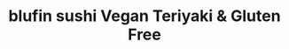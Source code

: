 ---
layout: place
title: "blufin sushi Vegan Teriyaki & Gluten Free"
permalink: /california/fresno/blufin-sushi-vegan-teriyaki-gluten-free.html
stateAbbr: CA
stateName: California
cityName: Fresno
seo:
  name: "blufin sushi Vegan Teriyaki & Gluten Free"
  type: Restaurant
  links: http://www.blufinsushifresno.com/
description: "Looking for sushi in Fresno, California? Check out blufin sushi Vegan Teriyaki & Gluten Free for a delightful Japanese dining experience. Enjoy a variety of ..."
place_id: ChIJ9wv3r1NdlIARpMQRXTwvrSk
photos:
  - name: >-
      places/ChIJ9wv3r1NdlIARpMQRXTwvrSk/photos/AeeoHcJF3WfPH1zoCaxPBWlsi3TtGweO2QeLBwz48dkh-AhZBklnQAT0x0coKqDMVTXjgFMGLWD1XR4VG7hBD1HXcfMziIlzqqGM6f7nMm4rl_jWEF2EfsuC1aRwTwspxsoQcxiTkhaTT7CMxe_CSEUeD7qipncS9PjOpUe5DmPSnpPxs5viwAerrMVRZ71k38ncARiGI3B_xdQhyDgi5FEKtDnLUAnzX09f7fqObasz6hOAf-M_3KdiN5pZ4DcbbTHeDjZzJlWDpXwl2r77R6e59sWKGcHPVcZeglWr04ghnd5qEcQX8JGyu46LWbezby2Q0rf82jF_HJAaiK4v8fnsESPvaGUUsEaba8qTKJEwNYDE82f18RXE6bFLqQy3qXm4jc92NT5itXiw55LlQpugAstpa_QP4GKQGOG2oTGR1ASWfA
    widthPx: 3024
    heightPx: 4032
    authorAttributions:
      - displayName: Vanessa Miller
        uri: https://maps.google.com/maps/contrib/105213181428987422814
        photoUri: >-
          https://lh3.googleusercontent.com/a/ACg8ocIfPA1SMZls3vIDmEMSDK83TnW-SsSEpgktbcu0zjZu7p5_-A=s100-p-k-no-mo
    flagContentUri: >-
      https://www.google.com/local/imagery/report/?cb_client=maps_api_places.places_api&image_key=!1e10!2sCIHM0ogKEICAgICE6bKjBg&hl=en-US
    googleMapsUri: >-
      https://www.google.com/maps/place//data=!3m4!1e2!3m2!1sCIHM0ogKEICAgICE6bKjBg!2e10!4m2!3m1!1s0x80945d53aff70bf7:0x29ad2f3c5d11c4a4
  - name: >-
      places/ChIJ9wv3r1NdlIARpMQRXTwvrSk/photos/AeeoHcLGZY3fQXsnJwk85cPd7dWjfgDeyXy0QfcSSWXL0yZ9IZgLMpZpP3FjWnIMgVQCuv19R0qTO81nBKwQNSzEvthDfqsePVhV-YIJKDwgPy2mESEaIwYZytZnYvNjmd20KaQ7hIarMbWt1M2yOhk4ylVYYv1HqDGvGj64dvbktaVE8gsIX7sLujsM4105yMD5ga4rhiV7c9IFgnOy65my_1bsSMB-7Us6x5w26rg5edzHJOducuX8zu2hRqBDO0U-0hYkIAxxeyY8ZUrc-7YBIEz-UersSIIoPT8eZ5gzOEMYUQ
    widthPx: 3024
    heightPx: 1702
    authorAttributions:
      - displayName: blufin sushi Vegan Teriyaki & Gluten Free
        uri: https://maps.google.com/maps/contrib/103850025379154938673
        photoUri: >-
          https://lh3.googleusercontent.com/a-/ALV-UjW7hZwv967pyUXpYl1_RWe4xKxsTEQr087S3P1cSz5Z2cc4ajc=s100-p-k-no-mo
    flagContentUri: >-
      https://www.google.com/local/imagery/report/?cb_client=maps_api_places.places_api&image_key=!1e10!2sAF1QipNKuv-ucVeOhqOCgG5th7PFi_NV74IWQuATSOoy&hl=en-US
    googleMapsUri: >-
      https://www.google.com/maps/place//data=!3m4!1e2!3m2!1sAF1QipNKuv-ucVeOhqOCgG5th7PFi_NV74IWQuATSOoy!2e10!4m2!3m1!1s0x80945d53aff70bf7:0x29ad2f3c5d11c4a4
  - name: >-
      places/ChIJ9wv3r1NdlIARpMQRXTwvrSk/photos/AeeoHcLNeWCPSuhhhId1tNzgxm2Oj7qZLk2PM9lYV8gIW75Az48Pa_tgylDDeDbzdhgg4AwhSBr0wO7O7EbomY__bUfBQGeoIz7y44dfl4sMcF1PVnyM_gU5cTBtZEKCSL2qeQPYVuhvP1SXIvIHgRJ8ZG11ETWhnv4Wp18jnFvXDXzFZNhxTPcWWnefIPDe_cHCcH5Sxm82iZ3MSAkdZG1csZXSrChpbyf961fHr0JNIP77uwzL1W97U9WWF6tv3Fh0fcBwfMjfhIM69Gft1ryF_HYNnWqGoF37Il7VQwi6HHMrehz_N0KZViXVCxnabpWEnpBd0XgyKBJifVw7PgXZ_CK_Goc7FaJ431nUYpkCYPW-yx7Da5oKzrXz4W6LpTHLuIMuIZ7tslKx_pvjNCxMcFiXggyfTS3d_89CJB_jZXEkAhLf
    widthPx: 4032
    heightPx: 3024
    authorAttributions:
      - displayName: Herzog
        uri: https://maps.google.com/maps/contrib/109063931741525425742
        photoUri: >-
          https://lh3.googleusercontent.com/a-/ALV-UjUs2wXa06cvPk4g0h_eb7YYgfc6L-0QBxS45odtH383nyUVY_js=s100-p-k-no-mo
    flagContentUri: >-
      https://www.google.com/local/imagery/report/?cb_client=maps_api_places.places_api&image_key=!1e10!2sCIHM0ogKEICAgMDg6b7c3AE&hl=en-US
    googleMapsUri: >-
      https://www.google.com/maps/place//data=!3m4!1e2!3m2!1sCIHM0ogKEICAgMDg6b7c3AE!2e10!4m2!3m1!1s0x80945d53aff70bf7:0x29ad2f3c5d11c4a4
  - name: >-
      places/ChIJ9wv3r1NdlIARpMQRXTwvrSk/photos/AeeoHcJ_AGpgQHj7UFckS99qGxzox9BDiibjMtvPNe8SzhEfdQVnGlIgBDifX29kyAkAt1T7t6sgonRIyfirh2cFRMs-2V42bZlpJ1bxkennBxkVB8XVmySnM8m_yxvsoBGprVeAAO4Heu8FHY_kHCsPaQtu9CosAV8QjokVEkTUcgTcM3xs0cBVuj0oFKlfmXP69jpxsg3DC8uV3EMyDSQrs2s6pL2Ug2c6CcvrXUuJED63FgzZajDKFeWmCmfmzfs1oL2E6fk14DqT3mk4TypErtrRSo74_17MKk5u5ypyZQ78nlskUyrIymKl2A-Lh671ZNsw-VEgF-FF8fSn2wx29FqXWtkTz-6s549TQ38fKHxNqc1Dvo3N3KFcH1M2j_CZ934Daa-9RWcjGTrTm5yWJd-fCT-MAxKYgSaRe3qqJ-AyxSU
    widthPx: 3024
    heightPx: 4032
    authorAttributions:
      - displayName: Brooklynn Wetmore
        uri: https://maps.google.com/maps/contrib/115352776105872226368
        photoUri: >-
          https://lh3.googleusercontent.com/a/ACg8ocJ3Zjl1kgmVCt-hfDHuMY0fNGvLJCUU1TteO3MqHp0CmCCE39CW=s100-p-k-no-mo
    flagContentUri: >-
      https://www.google.com/local/imagery/report/?cb_client=maps_api_places.places_api&image_key=!1e10!2sCIHM0ogKEICAgID9zruAiAE&hl=en-US
    googleMapsUri: >-
      https://www.google.com/maps/place//data=!3m4!1e2!3m2!1sCIHM0ogKEICAgID9zruAiAE!2e10!4m2!3m1!1s0x80945d53aff70bf7:0x29ad2f3c5d11c4a4
  - name: >-
      places/ChIJ9wv3r1NdlIARpMQRXTwvrSk/photos/AeeoHcKIoaActBFGvpGUgsAPt1JVJGSqzcIlryegrPOKW4mCmAIDf7bkW1uLtUL4Eof08JjpP9FhJriQx-fAEX84DY_9Keqbzs60SdkiH4keGNLMUdPtSJqEOxxpxQGHcgRhZsvp_Ur7ZI7HtDNckE0Q6va99WTiD6C5Qu9I9IRE90CRaVKX2h_8QdjgIMFp7olCNAxwcNOwYjHNGkZS_ebrKxkYOOiA7saoPxnBrm4XTFgvzsQy02gsYEi-tQ2VNKWO6_SCrPZDQzm_FCwHHqS05rWkF8iy_prb2r6JNJu52yyskcoRxUJfy_LPYS-9FoGsYSAvbxML17NFPMoPGAF2tT6Rmvg55ajUosKMq4wZ61u62uubgFfhLpR3XxPggviVC_xU6AAHsuQ2PwQ1wCW17LMh8Ax3XYXHTd8dKW_an4gOuQU
    widthPx: 3024
    heightPx: 4032
    authorAttributions:
      - displayName: Brooklynn Wetmore
        uri: https://maps.google.com/maps/contrib/115352776105872226368
        photoUri: >-
          https://lh3.googleusercontent.com/a/ACg8ocJ3Zjl1kgmVCt-hfDHuMY0fNGvLJCUU1TteO3MqHp0CmCCE39CW=s100-p-k-no-mo
    flagContentUri: >-
      https://www.google.com/local/imagery/report/?cb_client=maps_api_places.places_api&image_key=!1e10!2sCIHM0ogKEICAgID9zruA8AE&hl=en-US
    googleMapsUri: >-
      https://www.google.com/maps/place//data=!3m4!1e2!3m2!1sCIHM0ogKEICAgID9zruA8AE!2e10!4m2!3m1!1s0x80945d53aff70bf7:0x29ad2f3c5d11c4a4
  - name: >-
      places/ChIJ9wv3r1NdlIARpMQRXTwvrSk/photos/AeeoHcLdQpQ2Ue0YXgfXfYpg1FLoj2u-6HNUhn0c2DieABX4PPpiEgGesCK6NMjA_UXcqs53ifrsP5NsbuAGBJYQo-pR-FYA5acduEzsQLjUtw35E0dJcxCtVT2AoYtJpnigtTtpHrLH3s0286fa5Fdxh67-TZbsnk9B8nUb8JQfGTWVqsdJ-KHfVS6aqctmDLtq5DSTwhOo-l_VU8gqIOwAvAckxvy2KOy0L6xp0mWe9cvc0F7TqrtsQWSKZ5BWvcDQEILtNJjPECItg_vi4PGmqXuPG0dIJoMlxtmNhrSiynatl3w9iLnfyx6PJeNfak87uob7mc-2W4IGvgCqUKscUT4iqAylLyowUpWK5fgr4mQxVTy0387Nshsdz4XXtqp-tKWq4MXkl4xulL9tuBIkPwdDWDUnj6Ui4l-xX-liG-IZIY9o
    widthPx: 4032
    heightPx: 3024
    authorAttributions:
      - displayName: Lourdes Valenzuela
        uri: https://maps.google.com/maps/contrib/110239197215969064561
        photoUri: >-
          https://lh3.googleusercontent.com/a-/ALV-UjWZ1YgCr1ig-YaXMx7tGcDhK2GJ-ey-9z9pVCjVpUI5WVeKJvrU=s100-p-k-no-mo
    flagContentUri: >-
      https://www.google.com/local/imagery/report/?cb_client=maps_api_places.places_api&image_key=!1e10!2sCIHM0ogKEICAgIDkxLXA1AE&hl=en-US
    googleMapsUri: >-
      https://www.google.com/maps/place//data=!3m4!1e2!3m2!1sCIHM0ogKEICAgIDkxLXA1AE!2e10!4m2!3m1!1s0x80945d53aff70bf7:0x29ad2f3c5d11c4a4
  - name: >-
      places/ChIJ9wv3r1NdlIARpMQRXTwvrSk/photos/AeeoHcIX_cr-0W8hszaAAep30QmO2dxPjWOYRGPW7qKue0ZK5YCxuiqU9qsxmy2-xO07nX4DHxpWcb8rSjEZ_1nGR_mjvF27nzOzjooHdwF-_E3QofTG5duQb76unZFSgvW4daHYoOrUqdtUo4E0edGlRGBBDIXyKUTCKg-BqPn3HkHXNU3Dh2KgzkxAl-YgOEJHV1eCfsCu7M0koJf1GE3wOOoxow26zEAj297HtpIvw9NF62XzbSQtG5Y48z7tgDx0bGZeNMIIJEqvP7F2CDIrxHbpIbPZFwlh5HCF6L1DRYPLiuHP5G0muWxjA4KKFV8G0VYBaHowQTssNlXRaTWImEzbNnfUqhHKhmDGPRXsjJ4xI_av-S7jzInmMI-wFzKP_DDicHGEpY9cDEUhVfdPs5F1tmKaVbcMN6nTTOg4FCLD3LNd
    widthPx: 4000
    heightPx: 3000
    authorAttributions:
      - displayName: Racquel Moore
        uri: https://maps.google.com/maps/contrib/117929686727844673463
        photoUri: >-
          https://lh3.googleusercontent.com/a-/ALV-UjVFEWQjSIymt3_R8dQaP-Qpthz5i3RH4s-mUTmjaAWVs2z3JrEH=s100-p-k-no-mo
    flagContentUri: >-
      https://www.google.com/local/imagery/report/?cb_client=maps_api_places.places_api&image_key=!1e10!2sCIHM0ogKEICAgMDQk6OAuwE&hl=en-US
    googleMapsUri: >-
      https://www.google.com/maps/place//data=!3m4!1e2!3m2!1sCIHM0ogKEICAgMDQk6OAuwE!2e10!4m2!3m1!1s0x80945d53aff70bf7:0x29ad2f3c5d11c4a4
  - name: >-
      places/ChIJ9wv3r1NdlIARpMQRXTwvrSk/photos/AeeoHcJlB_0N33BxKJjBtFx16m8UfHko6e5l_Fsy1bAtCEJNru4CadlWVuH_X2HpKcOQL9kgOAFBdA1zZO9L90xMWyd8DeYiip8IRaoQb7QnlITtdybL9qfFnCk-nsgeUg08AyUmYTr7b1z7o6D21izPsDzfc1NVlj4d2KxoqyBo8hVUQS-lxgQL5QLzAZSQ0VRYqy3x0wI_Xod1yNXSVgTQ2xRQvVlV6oUIClf2OVJclQEe3XUz9slub0ovw3jIsZuMew4l-o3OgmsOdsKJJOgudJph_rDtcQmloP7pUU5TKxJGfI_z7Wuz30-h2LyPMRl8Q2J-39PFp9MRdDyL8fhTvsvpk9CvwULomTIW2NA1S86Cfc81QwYgZXmCPeRaP9ULe3llIuDxcTHOUbQh9pVscoh1WlI0tVrz_9SgpRQEjhQ7MyyB
    widthPx: 4000
    heightPx: 3000
    authorAttributions:
      - displayName: Kyle Lowman
        uri: https://maps.google.com/maps/contrib/118173668664573637767
        photoUri: >-
          https://lh3.googleusercontent.com/a-/ALV-UjXuQTWL_GT1NnLqpFK8ZPEiB2THbE7UecjIiYMKvIeEGyYpT-qw=s100-p-k-no-mo
    flagContentUri: >-
      https://www.google.com/local/imagery/report/?cb_client=maps_api_places.places_api&image_key=!1e10!2sCIHM0ogKEICAgID91PLW8AE&hl=en-US
    googleMapsUri: >-
      https://www.google.com/maps/place//data=!3m4!1e2!3m2!1sCIHM0ogKEICAgID91PLW8AE!2e10!4m2!3m1!1s0x80945d53aff70bf7:0x29ad2f3c5d11c4a4
  - name: >-
      places/ChIJ9wv3r1NdlIARpMQRXTwvrSk/photos/AeeoHcIoSXbVenkqNYsii0e-XrYxszglYf2tfU6Sto0w1q_l5bS4KCb3NsLjI6qfn0gJEvaFcsa1LwZc0PEFuAf6MiJ0G2pWHgkNSoTzwsB-6_miVUh1OAy8ssnURD2p7RP2iKnOH9CltsBQ6ko4FSwgtwS1JnSD5_8aydpC9u41DhchX6Ju0np2Gw07qGqMjE5E2y5LBlUuZ5Xif6yGvvKTlbcxDzSeXEpWTx5C8zKSfOL4airTPQHy3DCbJF_TwVaZaLFXX4fHOPOqHtVpAt1T9olW6oT0EmMMnl51PR7PacOjlg_9aurIROcawC2-5BF3wMzneflhsWiAVh6UgK25-PjdTY9UhxlAgOGIQOk_j0QIbl_UpOzxUZNX0JSQWbUIIVqeR1ZK20I0U7XeaEeSFenBfQFHKoIjGKdiE-aoqQWdpw
    widthPx: 4000
    heightPx: 3000
    authorAttributions:
      - displayName: Tochi Obi
        uri: https://maps.google.com/maps/contrib/107297201898515462967
        photoUri: >-
          https://lh3.googleusercontent.com/a-/ALV-UjXlcgwl2pKaUQ8SkKBDwWTjp0GgCwI0nYJ2YQR7pAsK-MxLGtDbXQ=s100-p-k-no-mo
    flagContentUri: >-
      https://www.google.com/local/imagery/report/?cb_client=maps_api_places.places_api&image_key=!1e10!2sCIHM0ogKEICAgIDxxf-nQw&hl=en-US
    googleMapsUri: >-
      https://www.google.com/maps/place//data=!3m4!1e2!3m2!1sCIHM0ogKEICAgIDxxf-nQw!2e10!4m2!3m1!1s0x80945d53aff70bf7:0x29ad2f3c5d11c4a4
  - name: >-
      places/ChIJ9wv3r1NdlIARpMQRXTwvrSk/photos/AeeoHcLp7eH_-rAYFWQO9Ke1vwkpO6De1TT14bcZpGMGp7vqeDnVSlpOs53PmxIQRGe0381Qu-_-l71LD8jFMnSCAUQlmEvjdNG9Z03l1bdUowZNj9PoI2OTNt2xSvRZa2Cc4wY_bjB4XgXngbjgxwG6RZZoMVuFUAr--dQcQgemmt8Nh09oguAYex1YEdVfp0zw6LYaZvVYx1cjk6HPWkAvntotprKIzsbqW-vtMFe4ZNrVyc9p07c-rGKOAHRHxlM8Mdaye7AswZTkWgwphC6sRtEzoUZJWU8NaVgCV2AwrsgGkZz-g68Pr66jB1zogNFF5SjB4Jgz3HiXt2jv6e6Gh5OuoU8hn5nhpQ95i2Adst6jucZvar-AftY1znuKSSCajt-F-ep_Bmhe433ABNDUmnOACyTkgxQ6XVwUDcoinf38dg
    widthPx: 4032
    heightPx: 3024
    authorAttributions:
      - displayName: Herzog
        uri: https://maps.google.com/maps/contrib/109063931741525425742
        photoUri: >-
          https://lh3.googleusercontent.com/a-/ALV-UjUs2wXa06cvPk4g0h_eb7YYgfc6L-0QBxS45odtH383nyUVY_js=s100-p-k-no-mo
    flagContentUri: >-
      https://www.google.com/local/imagery/report/?cb_client=maps_api_places.places_api&image_key=!1e10!2sCIHM0ogKEICAgMDg6b7cXA&hl=en-US
    googleMapsUri: >-
      https://www.google.com/maps/place//data=!3m4!1e2!3m2!1sCIHM0ogKEICAgMDg6b7cXA!2e10!4m2!3m1!1s0x80945d53aff70bf7:0x29ad2f3c5d11c4a4
address: 7033 N Cedar Ave, Fresno, CA 93720, USA
street: 7033 N Cedar Ave
city: Fresno
state: CA
zip: '93720'
country: USA
neighborhood: null
latitude: '36.837841'
longitude: '-119.756447'
accessibility_options:
  wheelchairAccessibleParking: true
  wheelchairAccessibleEntrance: true
  wheelchairAccessibleRestroom: true
  wheelchairAccessibleSeating: true
business_status: OPERATIONAL
name: blufin sushi Vegan Teriyaki & Gluten Free
google_maps_links:
  directionsUri: >-
    https://www.google.com/maps/dir//''/data=!4m7!4m6!1m1!4e2!1m2!1m1!1s0x80945d53aff70bf7:0x29ad2f3c5d11c4a4!3e0
  placeUri: https://maps.google.com/?cid=3003108462831977636
  writeAReviewUri: >-
    https://www.google.com/maps/place//data=!4m3!3m2!1s0x80945d53aff70bf7:0x29ad2f3c5d11c4a4!12e1
  reviewsUri: >-
    https://www.google.com/maps/place//data=!4m4!3m3!1s0x80945d53aff70bf7:0x29ad2f3c5d11c4a4!9m1!1b1
  photosUri: >-
    https://www.google.com/maps/place//data=!4m3!3m2!1s0x80945d53aff70bf7:0x29ad2f3c5d11c4a4!10e5
primary_type: Sushi Restaurant
opening_hours:
  regular: null
  current: null
secondary_opening_hours:
  regular:
    weekdayDescriptions: null
    type: null
  current:
    weekdayDescriptions: null
    type: null
phone: (559) 412-4919
price_level: PRICE_LEVEL_MODERATE
price_range: null
rating: '4.2'
rating_count: 415
website: http://www.blufinsushifresno.com/
reviews:
  - name: >-
      places/ChIJ9wv3r1NdlIARpMQRXTwvrSk/reviews/ChdDSUhNMG9nS0VJQ0FnTURnNmQ2ZC1nRRAB
    relativePublishTimeDescription: a month ago
    rating: 5
    text:
      text: >-
        Excellent creative sushi rolls and quality nagiri, close to Saint Agnes
        Hospital. Ramen and signature fried rice were also yummy. Relaxing,
        clean atmosphere.
      languageCode: en
    originalText:
      text: >-
        Excellent creative sushi rolls and quality nagiri, close to Saint Agnes
        Hospital. Ramen and signature fried rice were also yummy. Relaxing,
        clean atmosphere.
      languageCode: en
    authorAttribution:
      displayName: Herzog
      uri: https://www.google.com/maps/contrib/109063931741525425742/reviews
      photoUri: >-
        https://lh3.googleusercontent.com/a-/ALV-UjUs2wXa06cvPk4g0h_eb7YYgfc6L-0QBxS45odtH383nyUVY_js=s128-c0x00000000-cc-rp-mo-ba4
    publishTime: '2025-02-25T20:26:54.132522Z'
    flagContentUri: >-
      https://www.google.com/local/review/rap/report?postId=ChdDSUhNMG9nS0VJQ0FnTURnNmQ2ZC1nRRAB&d=17924085&t=1
    googleMapsUri: >-
      https://www.google.com/maps/reviews/data=!4m6!14m5!1m4!2m3!1sChdDSUhNMG9nS0VJQ0FnTURnNmQ2ZC1nRRAB!2m1!1s0x80945d53aff70bf7:0x29ad2f3c5d11c4a4
  - name: >-
      places/ChIJ9wv3r1NdlIARpMQRXTwvrSk/reviews/ChdDSUhNMG9nS0VJQ0FnTURRazhQUnBRRRAB
    relativePublishTimeDescription: a month ago
    rating: 5
    text:
      text: >-
        They have such amazing food and amazing customer service! My go to roll
        is the red dragon roll and it never disappoints! We always call ahead so
        it's ready to pick up when we get there. It's delicious every time and
        we have never had a problem in any way. Staff is always friendly and
        welcoming.
      languageCode: en
    originalText:
      text: >-
        They have such amazing food and amazing customer service! My go to roll
        is the red dragon roll and it never disappoints! We always call ahead so
        it's ready to pick up when we get there. It's delicious every time and
        we have never had a problem in any way. Staff is always friendly and
        welcoming.
      languageCode: en
    authorAttribution:
      displayName: Racquel Moore
      uri: https://www.google.com/maps/contrib/117929686727844673463/reviews
      photoUri: >-
        https://lh3.googleusercontent.com/a-/ALV-UjVFEWQjSIymt3_R8dQaP-Qpthz5i3RH4s-mUTmjaAWVs2z3JrEH=s128-c0x00000000-cc-rp-mo
    publishTime: '2025-03-13T22:41:26.010261Z'
    flagContentUri: >-
      https://www.google.com/local/review/rap/report?postId=ChdDSUhNMG9nS0VJQ0FnTURRazhQUnBRRRAB&d=17924085&t=1
    googleMapsUri: >-
      https://www.google.com/maps/reviews/data=!4m6!14m5!1m4!2m3!1sChdDSUhNMG9nS0VJQ0FnTURRazhQUnBRRRAB!2m1!1s0x80945d53aff70bf7:0x29ad2f3c5d11c4a4
  - name: >-
      places/ChIJ9wv3r1NdlIARpMQRXTwvrSk/reviews/ChdDSUhNMG9nS0VJQ0FnSURkdTl1LTF3RRAB
    relativePublishTimeDescription: a year ago
    rating: 5
    text:
      text: >-
        If you want some GOOD local sushi, go to Blufin! Such wonderful service
        and experience! My husband and I were out having a pampering day and we
        wanted to eat good fresh, food to end the day. Boy are we happy we came
        here! Jospeh was so awesome, he gave us complimentary plum sake
        shots(which was delicious), recommended and created great dishes for us
        besides what we already ordered. The quality of the fish was spot on.
        They also serve other dishes other than sushi which we also recommend!
        We will be coming back and telling our friends/coworkers/family about
        this amazing place!
      languageCode: en
    originalText:
      text: >-
        If you want some GOOD local sushi, go to Blufin! Such wonderful service
        and experience! My husband and I were out having a pampering day and we
        wanted to eat good fresh, food to end the day. Boy are we happy we came
        here! Jospeh was so awesome, he gave us complimentary plum sake
        shots(which was delicious), recommended and created great dishes for us
        besides what we already ordered. The quality of the fish was spot on.
        They also serve other dishes other than sushi which we also recommend!
        We will be coming back and telling our friends/coworkers/family about
        this amazing place!
      languageCode: en
    authorAttribution:
      displayName: Lindsay Whisenhunt
      uri: https://www.google.com/maps/contrib/103384694612668623977/reviews
      photoUri: >-
        https://lh3.googleusercontent.com/a-/ALV-UjUU2sk4KeSyWIBOG4oLPiksjbs5dzUN8CA3KpYoGfWy6YEdlS-3jQ=s128-c0x00000000-cc-rp-mo
    publishTime: '2024-02-27T18:52:08.196241Z'
    flagContentUri: >-
      https://www.google.com/local/review/rap/report?postId=ChdDSUhNMG9nS0VJQ0FnSURkdTl1LTF3RRAB&d=17924085&t=1
    googleMapsUri: >-
      https://www.google.com/maps/reviews/data=!4m6!14m5!1m4!2m3!1sChdDSUhNMG9nS0VJQ0FnSURkdTl1LTF3RRAB!2m1!1s0x80945d53aff70bf7:0x29ad2f3c5d11c4a4
  - name: >-
      places/ChIJ9wv3r1NdlIARpMQRXTwvrSk/reviews/ChZDSUhNMG9nS0VJQ0FnSUM3NmZlMVFREAE
    relativePublishTimeDescription: 7 months ago
    rating: 5
    text:
      text: >-
        Nice place with a lot of vegan options. Tried few dishes, Ramen,
        appetizers, and entrees. Everything was delicious. The cook and the
        staff were really friendly and attentive. The food presentation was
        really good.
      languageCode: en
    originalText:
      text: >-
        Nice place with a lot of vegan options. Tried few dishes, Ramen,
        appetizers, and entrees. Everything was delicious. The cook and the
        staff were really friendly and attentive. The food presentation was
        really good.
      languageCode: en
    authorAttribution:
      displayName: A P
      uri: https://www.google.com/maps/contrib/106679766514196592874/reviews
      photoUri: >-
        https://lh3.googleusercontent.com/a/ACg8ocLifhAd9gmiVKEvot8LkZJdYkJ45PFue2Pw24x0pbrcCbIZ0w=s128-c0x00000000-cc-rp-mo-ba3
    publishTime: '2024-08-16T23:44:34.775173Z'
    flagContentUri: >-
      https://www.google.com/local/review/rap/report?postId=ChZDSUhNMG9nS0VJQ0FnSUM3NmZlMVFREAE&d=17924085&t=1
    googleMapsUri: >-
      https://www.google.com/maps/reviews/data=!4m6!14m5!1m4!2m3!1sChZDSUhNMG9nS0VJQ0FnSUM3NmZlMVFREAE!2m1!1s0x80945d53aff70bf7:0x29ad2f3c5d11c4a4
  - name: >-
      places/ChIJ9wv3r1NdlIARpMQRXTwvrSk/reviews/ChdDSUhNMG9nS0VJQ0FnSURMbWJ6RGh3RRAB
    relativePublishTimeDescription: 9 months ago
    rating: 5
    text:
      text: >-
        MUST TRY for vegans!!! Drove through Fresno on the way back from
        Yosemite and stopped here for lunch. The server was so incredibly kind,
        and I felt so blessed to have an entire vegan menu to select from! They
        really care about the customer experience as well.
      languageCode: en
    originalText:
      text: >-
        MUST TRY for vegans!!! Drove through Fresno on the way back from
        Yosemite and stopped here for lunch. The server was so incredibly kind,
        and I felt so blessed to have an entire vegan menu to select from! They
        really care about the customer experience as well.
      languageCode: en
    authorAttribution:
      displayName: Anonymous User
      uri: https://www.google.com/maps/contrib/101633800860117440016/reviews
      photoUri: >-
        https://lh3.googleusercontent.com/a/ACg8ocIuDp-wXBKx1kM1HbCwd0MhSj6aI7krxVR3Ok3UjhfZYx9scjw=s128-c0x00000000-cc-rp-mo
    publishTime: '2024-06-28T20:46:14.155217Z'
    flagContentUri: >-
      https://www.google.com/local/review/rap/report?postId=ChdDSUhNMG9nS0VJQ0FnSURMbWJ6RGh3RRAB&d=17924085&t=1
    googleMapsUri: >-
      https://www.google.com/maps/reviews/data=!4m6!14m5!1m4!2m3!1sChdDSUhNMG9nS0VJQ0FnSURMbWJ6RGh3RRAB!2m1!1s0x80945d53aff70bf7:0x29ad2f3c5d11c4a4
parking_options:
  freeParkingLot: true
  freeStreetParking: true
payment_options:
  acceptsCreditCards: true
  acceptsDebitCards: true
  acceptsCashOnly: false
  acceptsNfc: true
allow_dogs: null
curbside_pickup: true
delivery: true
dine_in: true
good_for_children: true
good_for_groups: true
good_for_sports: null
live_music: false
menu_for_children: true
outdoor_seating: true
reservable: true
restroom: true
serves_beer: true
serves_breakfast: false
serves_brunch: false
serves_cocktails: true
serves_coffee: false
serves_dinner: true
serves_dessert: true
serves_lunch: true
serves_vegetarian_food: true
serves_wine: true
takeout: true
summary: null

---